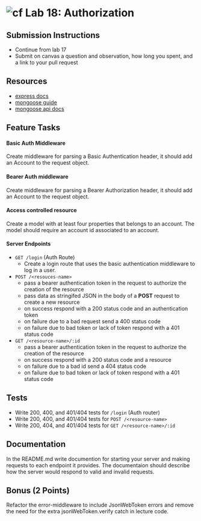![cf](https://i.imgur.com/7v5ASc8.png) Lab 18: Authorization
======

## Submission Instructions
* Continue from lab 17
* Submit on canvas a question and observation, how long you spent, and a link to your pull request

## Resources
* [express docs](http://expressjs.com/en/4x/api.html)
* [mongoose guide](http://mongoosejs.com/docs/guide.html)
* [mongoose api docs](http://mongoosejs.com/docs/api.html)

## Feature Tasks  
#### Basic Auth Middleware
Create middleware for parsing a Basic Authentication header, it should add an Account to the request object. 

#### Bearer Auth middleware 
Create middleware for parsing a Bearer Authorization header, it should add an Account to the request object.

#### Access controlled resource 
Create a model with at least four properties that belongs to an account. The model should require an account id associated to an account.

#### Server Endpoints
* `GET /login` (Auth Route)
  * Create a login route that uses the basic authentication middleware to log in a user.
* `POST /<resouces-name>` 
  * pass a bearer authentication token in the request to authorize the creation of the resource
  * pass data as stringifed JSON in the body of a **POST** request to create a new resource
  * on success respond with a 200 status code and an authentication token
  * on failure due to a bad request send a 400 status code
  * on failure due to bad token or lack of token respond with a 401 status code
* `GET /<resource-name>/:id` 
  * pass a bearer authentication token in the request to authorize the creation of the resource
  * on success respond with a 200 status code and a resource
  * on failure due to a bad id send a 404 status code
  * on failure due to bad token or lack of token respond with a 401 status code

## Tests
* Write 200, 400, and 401/404 tests for `/login` (Auth router)
* Write 200, 400, and 401/404 tests for `POST /<resource-name>`
* Write 200, 404, and 401/404 tests for `GET /<resource-name>/:id`

## Documentation
In the README.md write documention for starting your server and making requests to each endpoint it provides. The documentaion should describe how the server would respond to valid and invalid requests.

## Bonus (2 Points)
Refactor the error-middleware to include JsonWebToken errors and remove the need for the extra jsonWebToken.verify catch in lecture code.
